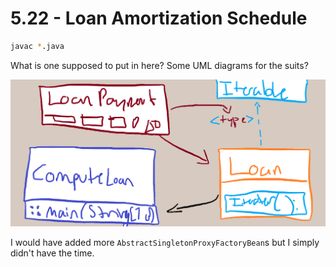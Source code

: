 # 5.22 - Loan Amortization Schedule

```sh
javac *.java
```

What is one supposed to put in here?
Some UML diagrams for the suits?

![](uml.png)

I would have added more `AbstractSingletonProxyFactoryBean`s but I simply didn't
have the time.
